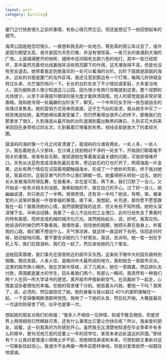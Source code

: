```yaml
---
layout: post
category: [writing]
---
```


厦门之行恍若很久之前的事情，有些心情已然忘记，但还是想记下一些回想起来的细节。

海湾公园是她念叨很久，一直想和我去的一处地方。等到真的搭公车过去了，或许是因为期望太高，或许是因为天色已晚，并没有很惊喜。一条冗长的直通到大海的广场，上面铺满整齐的地砖，缝隙中还间隔有五颜六色的地灯。其中一些已经损坏，其中虽然亮着但光线羸弱并没有照亮脚下的作用。这天潮涨得不高，但是也没有完全退去。她带着我走到她喜欢的一处可以看海的台阶。台阶下面就是舔舐的海水，远处的对面是厦门的岛外区域，我还注意到那边有一个灯塔，每隔几秒钟就会转过头来，光芒强烈地闪一下。长长的台阶处坐了不少情侣或家庭，大多是当地人，因为据称游人很少知道这儿公园，因为很少有旅行攻略提到这里。整个视野的光线很少，以至于非得提升眼球的感光度才能辨清周围，给人的感觉就是非常非常昏暗。我和她寻得一处偏僻的台阶坐下，聊天。一个中年妇女手持一些包装拙劣的玫瑰过来售卖。她的营销方式简单而直接，近乎乞丐似的哀求。我从她手中买了一枝玫瑰送给她，虽然她嘀咕着我受骗了，但仍然看得出很开心的样子。那晚我们在那里坐了很久，久到海浪从最开始的台阶退潮到露出黝黑的礁石，久到买花大妈来来回回在身旁经过四五次，久到看着灯塔看到失焦，视线全部是放大了的柔软光圈。

鼓浪屿的海好像一个月之间变清澈了。鼓浪屿的沙滩有两处，一处人多，一处人少。我拉着她去人少那块，在沙滩上找到相对干净的一处坐下。开始我们聊着毫不相关的事情，渐渐有些无聊。我知道她在等着我说最关键的问题，可我却很难开口。天色从淡蓝色变成深紫色最后变黑，旁边岩石的灯也打开了，照得海面一片金黄，远处有两个情侣在试探着用脚触碰海水，形成了一个绝妙的剪影。终于我对她说，我喜欢你。这鼓足勇气的杰作让我们俩都一惊。她羞得把头转到一边去。她的长头发被海风吹得乱舞，在我看来，实在是可爱。再下来，我们沉默了一会儿，又开始说一些有点相关的话题。我牵起她的手，放在自己的手心。过了好一会儿，她幽幽说道，你只表白了一半啊。我很奇怪，还有另一半吗？她说，有啊，笨。被亲爱的人说笨好像是一件很幸福的事情。接下来，我想起，补充道，那你愿不愿意跟我在一起？我猜测她的心情，虽然很期望我的追求，但又有些不知所措。她把头深深埋下去，半晌没动静。我看了一会儿不远处的工业港口，此时已经失去了黄昏时的特有美感，而转变成机械的城市化灯光。突然她抬起头，说，好吧，我答应你。她说话的时候仍然不敢看我。我很欣喜，抱住她的肩膀，她把头靠在我身上，听着我的心跳。我们都不想说什么，天气很凉爽，就这样一直运转下去吧。往回走的时候，她迟疑地问我，要不要告诉她的几个好朋友。我说，告诉呗。她一笔一划在手机上写，我们在鼓浪屿，我们在一起了。然后发给她的几个挚友。

送她回芙蓉楼，我们事先在宿舍附近的超市买东西。这条街子跟中大的园东路特别相像。商店夹路，人来人往，是晚间中大最热闹的地方。我和她去一家超市买水。这里的超市狭小拥挤。我在货架中穿梭，买了几瓶水，她在一旁跟着。然后排队去付款，周围都是厦大的学生，回头看我们两个。有那么一瞬间，我突然有一种我们两个人在同一所大学读书的感觉。离开超市呼吸新鲜空气，在凤凰树下一起走，心情是混杂着惆怅的幸福。在她的宿舍楼下分别。她低着头问我，要抱一下吗？我笑了，说，必须的。然后就抱住了她。她的身躯与我以超过 40%的面积接触在一起，一下变得像喝醉酒那样恍惚。我吻了一下她的头发，然后松开她。大概是最后一次送你到宿舍了吧，似乎也是第一次。

想起她的朋友对我们的祝福：“很多人不相信一见钟情，抑或不敢去相信，但是世界上两情相悦已然稀缺可贵，还有什么事情比它更让你快乐呢？所以，我亲爱的朋友，闺蜜，这一刻我真的为你感到开心。虽然我无比清楚地知道在毕业季牵手有多么的艰辛，更何况他万恶的还要上一年的双学位，甚至未来远赴遥远的异国。”曾经有个人让我对爱情谨小慎微止步不前，拒绝相信承诺和未来。可想到她又重新对这一切重新拾起信心。我或许不会再像一两年前那样单纯，但是对爱情依然一如既往地虔诚。
